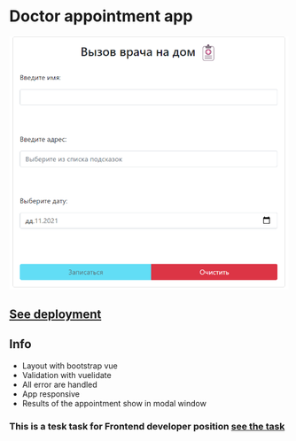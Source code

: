 # Doctor appointment app

![image](https://github.com/Nickborovkov/doctor_appointment/blob/master/assets/appScreenshot.png)

## [See deployment](https://nickborovkov.github.io/doctor_appointment/)

## Info
- Layout with bootstrap vue
- Validation with vuelidate
- All error are handled
- App responsive
- Results of the appointment show in modal window

### This is a tesk task for Frontend developer position [see the task](https://github.com/Nickborovkov/doctor_appointment/blob/master/task.md)
